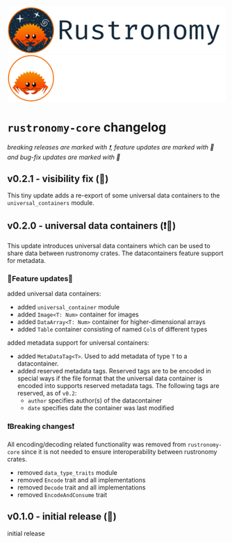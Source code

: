 ![rustronomy_dark_banner](https://github.com/smups/rustronomy/blob/main/logos/Rustronomy_github_banner_dark.png?raw=true#gh-light-mode-only)
![rustronomy_light_banner](https://github.com/smups/rustronomy/blob/main/logos/Rustronomy_github_banner_light.png#gh-dark-mode-only)
# `rustronomy-core` changelog
_breaking releases are marked with ❗️, feature updates are marked with 🌟 and
bug-fix updates are marked with 👾_

## v0.2.1 - visibility fix (👾)
This tiny update adds a re-export of some universal data containers to the 
`universal_containers` module.

## v0.2.0 - universal data containers (❗️🌟)
This update introduces universal data containers which can be used to share data
between rustronomy crates. The datacontainers feature support for metadata.
### 🌟Feature updates🌟
added universal data containers:
- added `universal_container` module
- added `Image<T: Num>` container for images
- added `DataArray<T: Num>` container for higher-dimensional arrays
- added `Table` container consisting of named `Col`s of different types

added metadata support for universal containers:
- added `MetaDataTag<T>`. Used to add metadata of type `T` to a datacontainer.
- added reserved metadata tags. Reserved tags are to be encoded in special ways
if the file format that the universal data container is encoded into supports
reserved metadata tags. The following tags are reserved, as of `v0.2`:
  - `author` specifies author(s) of the datacontainer
  - `date` specifies date the container was last modified

### ❗️Breaking changes❗️
All encoding/decoding related functionality was removed from `rustronomy-core`
since it is not needed to ensure interoperability between rustronomy crates.
- removed `data_type_traits` module
- removed `Encode` trait and all implementations
- removed `Decode` trait and all implementations
- removed `EncodeAndConsume` trait

## v0.1.0 - initial release (🌟)
initial release
